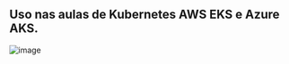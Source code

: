 ## Uso nas aulas de Kubernetes AWS EKS e Azure AKS.

![image](https://github.com/roger437unix/app_node-kubernetes/assets/33252885/8c36fe74-7b95-44a5-b94a-c8bb38b356c4)
